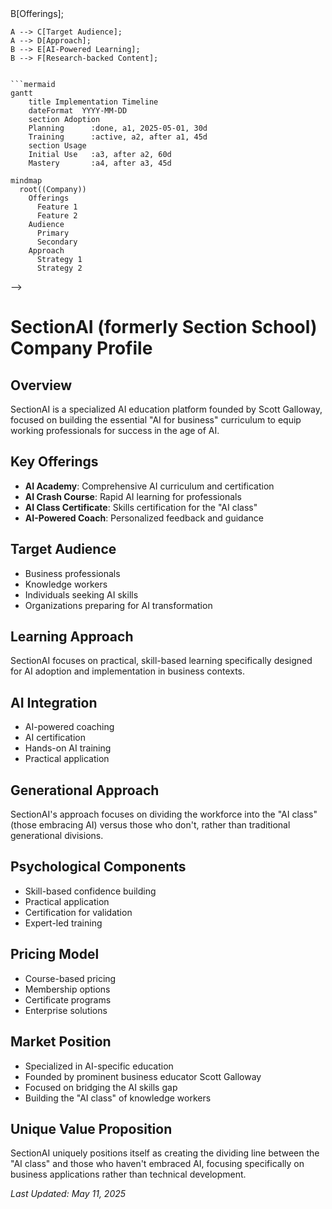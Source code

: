 <!-- Mermaid support for diagrams, flowcharts, and Gantt charts -->
<!-- Usage examples:
```mermaid
graph TD;
    A[Company] --> B[Offerings];
    A --> C[Target Audience];
    A --> D[Approach];
    B --> E[AI-Powered Learning];
    B --> F[Research-backed Content];
```

```mermaid
gantt
    title Implementation Timeline
    dateFormat  YYYY-MM-DD
    section Adoption
    Planning      :done, a1, 2025-05-01, 30d
    Training      :active, a2, after a1, 45d
    section Usage
    Initial Use   :a3, after a2, 60d
    Mastery       :a4, after a3, 45d
```

```mermaid
mindmap
  root((Company))
    Offerings
      Feature 1
      Feature 2
    Audience
      Primary
      Secondary
    Approach
      Strategy 1
      Strategy 2
```
-->
# SectionAI (formerly Section School) Company Profile

## Overview
SectionAI is a specialized AI education platform founded by Scott Galloway, focused on building the essential "AI for business" curriculum to equip working professionals for success in the age of AI.

## Key Offerings
- **AI Academy**: Comprehensive AI curriculum and certification
- **AI Crash Course**: Rapid AI learning for professionals
- **AI Class Certificate**: Skills certification for the "AI class"
- **AI-Powered Coach**: Personalized feedback and guidance

## Target Audience
- Business professionals
- Knowledge workers
- Individuals seeking AI skills
- Organizations preparing for AI transformation

## Learning Approach
SectionAI focuses on practical, skill-based learning specifically designed for AI adoption and implementation in business contexts.

## AI Integration
- AI-powered coaching
- AI certification
- Hands-on AI training
- Practical application

## Generational Approach
SectionAI's approach focuses on dividing the workforce into the "AI class" (those embracing AI) versus those who don't, rather than traditional generational divisions.

## Psychological Components
- Skill-based confidence building
- Practical application
- Certification for validation
- Expert-led training

## Pricing Model
- Course-based pricing
- Membership options
- Certificate programs
- Enterprise solutions

## Market Position
- Specialized in AI-specific education
- Founded by prominent business educator Scott Galloway
- Focused on bridging the AI skills gap
- Building the "AI class" of knowledge workers

## Unique Value Proposition
SectionAI uniquely positions itself as creating the dividing line between the "AI class" and those who haven't embraced AI, focusing specifically on business applications rather than technical development.

*Last Updated: May 11, 2025*
